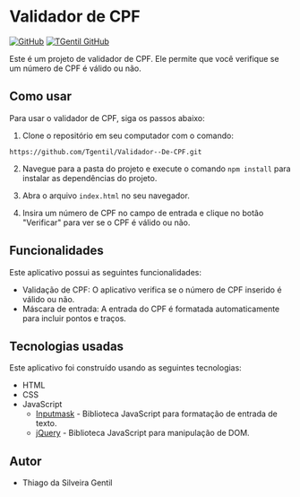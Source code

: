 # Validador de CPF

 [![GitHub](https://img.shields.io/badge/Visit-My%20Profile-0891B2?style=flat-square&logo=github)](https://github.com/Tgentil) [![TGentil GitHub](https://img.shields.io/badge/Projeto-Validador-FF4500?style=flat-square)](https://tgentil.github.io/Validador--De-CPF/)

Este é um projeto de validador de CPF. Ele permite que você verifique se um número de CPF é válido ou não.

## Como usar

Para usar o validador de CPF, siga os passos abaixo:

1. Clone o repositório em seu computador com o comando:

```
https://github.com/Tgentil/Validador--De-CPF.git
```

2. Navegue para a pasta do projeto e execute o comando `npm install` para instalar as dependências do projeto.

3. Abra o arquivo `index.html` no seu navegador.

4. Insira um número de CPF no campo de entrada e clique no botão "Verificar" para ver se o CPF é válido ou não.

## Funcionalidades

Este aplicativo possui as seguintes funcionalidades:

-   Validação de CPF: O aplicativo verifica se o número de CPF inserido é válido ou não.
-   Máscara de entrada: A entrada do CPF é formatada automaticamente para incluir pontos e traços.

## Tecnologias usadas

Este aplicativo foi construído usando as seguintes tecnologias:

-   HTML
-   CSS
-   JavaScript
    -   [Inputmask](https://github.com/RobinHerbots/Inputmask) - Biblioteca JavaScript para formatação de entrada de texto.
    -   [jQuery](https://jquery.com/) - Biblioteca JavaScript para manipulação de DOM.

## Autor

-   Thiago da Silveira Gentil

